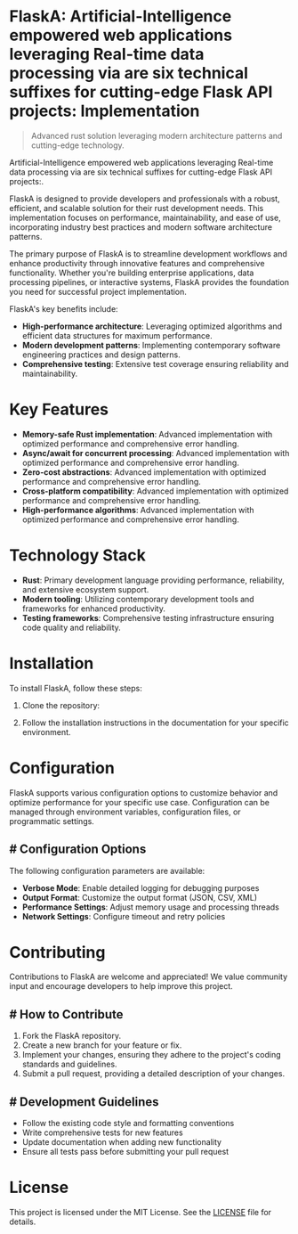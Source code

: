 <!-- fallback_FlaskA_20251015184454_24728 -->

# FlaskA: Artificial-Intelligence empowered web applications leveraging Real-time data processing via are six technical suffixes for cutting-edge Flask API projects: Implementation
> Advanced rust solution leveraging modern architecture patterns and cutting-edge technology.

Artificial-Intelligence empowered web applications leveraging Real-time data processing via are six technical suffixes for cutting-edge Flask API projects:.

FlaskA is designed to provide developers and professionals with a robust, efficient, and scalable solution for their rust development needs. This implementation focuses on performance, maintainability, and ease of use, incorporating industry best practices and modern software architecture patterns.

The primary purpose of FlaskA is to streamline development workflows and enhance productivity through innovative features and comprehensive functionality. Whether you're building enterprise applications, data processing pipelines, or interactive systems, FlaskA provides the foundation you need for successful project implementation.

FlaskA's key benefits include:

* **High-performance architecture**: Leveraging optimized algorithms and efficient data structures for maximum performance.
* **Modern development patterns**: Implementing contemporary software engineering practices and design patterns.
* **Comprehensive testing**: Extensive test coverage ensuring reliability and maintainability.

# Key Features

* **Memory-safe Rust implementation**: Advanced implementation with optimized performance and comprehensive error handling.
* **Async/await for concurrent processing**: Advanced implementation with optimized performance and comprehensive error handling.
* **Zero-cost abstractions**: Advanced implementation with optimized performance and comprehensive error handling.
* **Cross-platform compatibility**: Advanced implementation with optimized performance and comprehensive error handling.
* **High-performance algorithms**: Advanced implementation with optimized performance and comprehensive error handling.

# Technology Stack

* **Rust**: Primary development language providing performance, reliability, and extensive ecosystem support.
* **Modern tooling**: Utilizing contemporary development tools and frameworks for enhanced productivity.
* **Testing frameworks**: Comprehensive testing infrastructure ensuring code quality and reliability.

# Installation

To install FlaskA, follow these steps:

1. Clone the repository:


2. Follow the installation instructions in the documentation for your specific environment.

# Configuration

FlaskA supports various configuration options to customize behavior and optimize performance for your specific use case. Configuration can be managed through environment variables, configuration files, or programmatic settings.

## # Configuration Options

The following configuration parameters are available:

* **Verbose Mode**: Enable detailed logging for debugging purposes
* **Output Format**: Customize the output format (JSON, CSV, XML)
* **Performance Settings**: Adjust memory usage and processing threads
* **Network Settings**: Configure timeout and retry policies

# Contributing

Contributions to FlaskA are welcome and appreciated! We value community input and encourage developers to help improve this project.

## # How to Contribute

1. Fork the FlaskA repository.
2. Create a new branch for your feature or fix.
3. Implement your changes, ensuring they adhere to the project's coding standards and guidelines.
4. Submit a pull request, providing a detailed description of your changes.

## # Development Guidelines

* Follow the existing code style and formatting conventions
* Write comprehensive tests for new features
* Update documentation when adding new functionality
* Ensure all tests pass before submitting your pull request

# License

This project is licensed under the MIT License. See the [LICENSE](https://github.com/lisaantal/FlaskA/blob/main/LICENSE) file for details.
